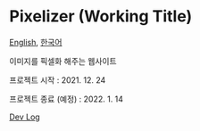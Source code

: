 # Pixelizer (Working Title)
[English](README.md), [한국어](README.ko.md)

이미지를 픽셀화 해주는 웹사이트

프로젝트 시작 : 2021. 12. 24

프로젝트 종료 (예정) : 2022. 1. 14 

[Dev Log](https://github.com/spirited-hunger/pixelizer/projects/1)

